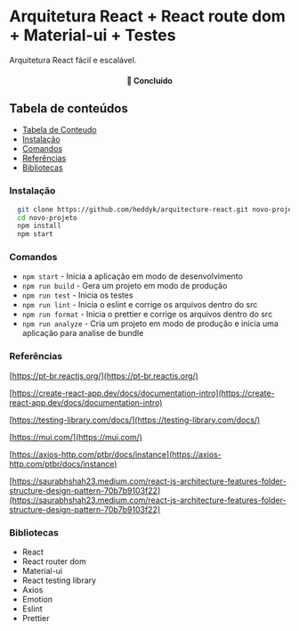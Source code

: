 # Arquitetura React + React route dom + Material-ui + Testes

Arquitetura React fácil e escalável.

<h4 align="center"> 
	🚀 Concluído
</h4>

## Tabela de conteúdos

<!--ts-->

- [Tabela de Conteudo](#tabela-de-conteudo)
- [Instalação](#instalacao)
- [Comandos](#Comandos)
- [Referências](#referencias)
- [Bibliotecas](#bibliotecas)
<!--te-->

### Instalação

```bash
  git clone https://github.com/heddyk/arquitecture-react.git novo-projeto
  cd novo-projeto
  npm install
  npm start
```

### Comandos

- `npm start` - Inicia a aplicação em modo de desenvolvimento
- `npm run build` - Gera um projeto em modo de produção
- `npm run test` - Inicia os testes
- `npm run lint` - Inicia o eslint e corrige os arquivos dentro do src
- `npm run format` - Inicia o prettier e corrige os arquivos dentro do src
- `npm run analyze` - Cria um projeto em modo de produção e inicia uma aplicação para analise de bundle

### Referências

[https://pt-br.reactjs.org/](https://pt-br.reactjs.org/)

[https://create-react-app.dev/docs/documentation-intro](https://create-react-app.dev/docs/documentation-intro)

[https://testing-library.com/docs/](https://testing-library.com/docs/)

[https://mui.com/](https://mui.com/)

[https://axios-http.com/ptbr/docs/instance](https://axios-http.com/ptbr/docs/instance)

[https://saurabhshah23.medium.com/react-js-architecture-features-folder-structure-design-pattern-70b7b9103f22](https://saurabhshah23.medium.com/react-js-architecture-features-folder-structure-design-pattern-70b7b9103f22)

### Bibliotecas

- React
- React router dom
- Material-ui
- React testing library
- Axios
- Emotion
- Eslint
- Prettier
